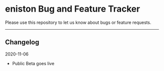 # eniston Bug and Feature Tracker
Please use this repository to let us know about bugs or feature requests.

---

## Changelog

2020-11-06
- Public Beta goes live
